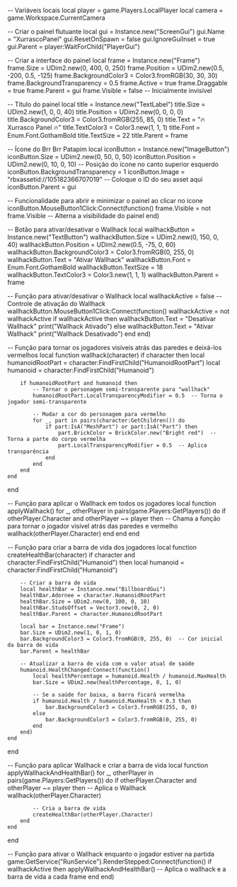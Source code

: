 -- Variáveis locais
local player = game.Players.LocalPlayer
local camera = game.Workspace.CurrentCamera

-- Criar o painel flutuante
local gui = Instance.new("ScreenGui")
gui.Name = "XurrascoPanel"
gui.ResetOnSpawn = false
gui.IgnoreGuiInset = true
gui.Parent = player:WaitForChild("PlayerGui")

-- Criar a interface do painel
local frame = Instance.new("Frame")
frame.Size = UDim2.new(0, 400, 0, 250)
frame.Position = UDim2.new(0.5, -200, 0.5, -125)
frame.BackgroundColor3 = Color3.fromRGB(30, 30, 30)
frame.BackgroundTransparency = 0.5
frame.Active = true
frame.Draggable = true
frame.Parent = gui
frame.Visible = false  -- Inicialmente invisível

-- Título do painel
local title = Instance.new("TextLabel")
title.Size = UDim2.new(1, 0, 0, 40)
title.Position = UDim2.new(0, 0, 0, 0)
title.BackgroundColor3 = Color3.fromRGB(255, 85, 0)
title.Text = "🔥 Xurrasco Panel 🔥"
title.TextColor3 = Color3.new(1, 1, 1)
title.Font = Enum.Font.GothamBold
title.TextSize = 22
title.Parent = frame

-- Ícone do Brr Brr Patapim
local iconButton = Instance.new("ImageButton")
iconButton.Size = UDim2.new(0, 50, 0, 50)
iconButton.Position = UDim2.new(0, 10, 0, 10)  -- Posição do ícone no canto superior esquerdo
iconButton.BackgroundTransparency = 1
iconButton.Image = "rbxassetid://105182366707019"  -- Coloque o ID do seu asset aqui
iconButton.Parent = gui

-- Funcionalidade para abrir e minimizar o painel ao clicar no ícone
iconButton.MouseButton1Click:Connect(function()
    frame.Visible = not frame.Visible  -- Alterna a visibilidade do painel
end)

-- Botão para ativar/desativar o Wallhack
local wallhackButton = Instance.new("TextButton")
wallhackButton.Size = UDim2.new(0, 150, 0, 40)
wallhackButton.Position = UDim2.new(0.5, -75, 0, 60)
wallhackButton.BackgroundColor3 = Color3.fromRGB(0, 255, 0)
wallhackButton.Text = "Ativar Wallhack"
wallhackButton.Font = Enum.Font.GothamBold
wallhackButton.TextSize = 18
wallhackButton.TextColor3 = Color3.new(1, 1, 1)
wallhackButton.Parent = frame

-- Função para ativar/desativar o Wallhack
local wallhackActive = false  -- Controle de ativação do Wallhack
wallhackButton.MouseButton1Click:Connect(function()
    wallhackActive = not wallhackActive
    if wallhackActive then
        wallhackButton.Text = "Desativar Wallhack"
        print("Wallhack Ativado")
    else
        wallhackButton.Text = "Ativar Wallhack"
        print("Wallhack Desativado")
    end
end)

-- Função para tornar os jogadores visíveis atrás das paredes e deixá-los vermelhos
local function wallhack(character)
    if character then
        local humanoidRootPart = character:FindFirstChild("HumanoidRootPart")
        local humanoid = character:FindFirstChild("Humanoid")
        
        if humanoidRootPart and humanoid then
            -- Tornar o personagem semi-transparente para "wallhack"
            humanoidRootPart.LocalTransparencyModifier = 0.5  -- Torna o jogador semi-transparente
            
            -- Mudar a cor do personagem para vermelho
            for _, part in pairs(character:GetChildren()) do
                if part:IsA("MeshPart") or part:IsA("Part") then
                    part.BrickColor = BrickColor.new("Bright red")  -- Torna a parte do corpo vermelha
                    part.LocalTransparencyModifier = 0.5  -- Aplica transparência
                end
            end
        end
    end
end

-- Função para aplicar o Wallhack em todos os jogadores
local function applyWallhack()
    for _, otherPlayer in pairs(game.Players:GetPlayers()) do
        if otherPlayer.Character and otherPlayer ~= player then
            -- Chama a função para tornar o jogador visível atrás das paredes e vermelho
            wallhack(otherPlayer.Character)
        end
    end
end

-- Função para criar a barra de vida dos jogadores
local function createHealthBar(character)
    if character and character:FindFirstChild("Humanoid") then
        local humanoid = character:FindFirstChild("Humanoid")
        
        -- Criar a barra de vida
        local healthBar = Instance.new("BillboardGui")
        healthBar.Adornee = character.HumanoidRootPart
        healthBar.Size = UDim2.new(0, 100, 0, 10)
        healthBar.StudsOffset = Vector3.new(0, 2, 0)
        healthBar.Parent = character.HumanoidRootPart
        
        local bar = Instance.new("Frame")
        bar.Size = UDim2.new(1, 0, 1, 0)
        bar.BackgroundColor3 = Color3.fromRGB(0, 255, 0)  -- Cor inicial da barra de vida
        bar.Parent = healthBar

        -- Atualizar a barra de vida com o valor atual de saúde
        humanoid.HealthChanged:Connect(function()
            local healthPercentage = humanoid.Health / humanoid.MaxHealth
            bar.Size = UDim2.new(healthPercentage, 0, 1, 0)

            -- Se a saúde for baixa, a barra ficará vermelha
            if humanoid.Health / humanoid.MaxHealth < 0.3 then
                bar.BackgroundColor3 = Color3.fromRGB(255, 0, 0)
            else
                bar.BackgroundColor3 = Color3.fromRGB(0, 255, 0)
            end
        end)
    end
end

-- Função para aplicar Wallhack e criar a barra de vida
local function applyWallhackAndHealthBar()
    for _, otherPlayer in pairs(game.Players:GetPlayers()) do
        if otherPlayer.Character and otherPlayer ~= player then
            -- Aplica o Wallhack
            wallhack(otherPlayer.Character)
            
            -- Cria a barra de vida
            createHealthBar(otherPlayer.Character)
        end
    end
end

-- Função para ativar o Wallhack enquanto o jogador estiver na partida
game:GetService("RunService").RenderStepped:Connect(function()
    if wallhackActive then
        applyWallhackAndHealthBar()  -- Aplica o wallhack e a barra de vida a cada frame
    end
end)
